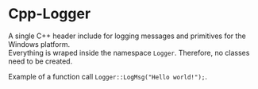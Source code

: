 # Cpp-Logger
A single C++ header include for logging messages and primitives for the Windows platform.  
Everything is wraped inside the namespace `Logger`. Therefore, no classes need to be created.  

Example of a function call `Logger::LogMsg("Hello world!");`.
